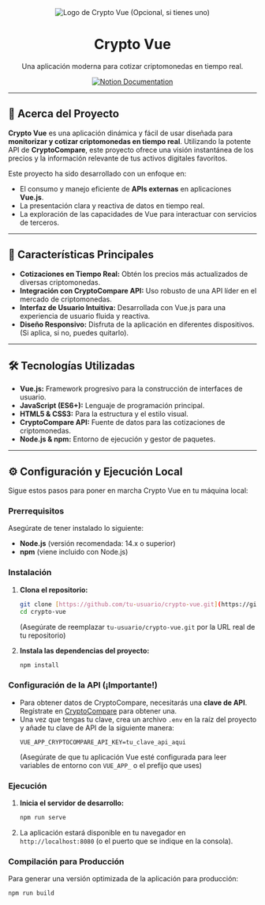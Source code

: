 <div align="center">
  <img src="https://via.placeholder.com/150" alt="Logo de Crypto Vue (Opcional, si tienes uno)">
  <h1>Crypto Vue</h1>
  <p>Una aplicación moderna para cotizar criptomonedas en tiempo real.</p>

  <p>
    <a href="https://www.notion.so/Criptomonedas-2145592c6f7e8009a454f1be79910392?source=copy_link" target="_blank">
      <img src="https://img.shields.io/badge/Documentación_en_Notion-%23000000.svg?style=for-the-badge&logo=notion&logoColor=white" alt="Notion Documentation">
    </a>
    </p>
</div>

---

## 🌟 Acerca del Proyecto

**Crypto Vue** es una aplicación dinámica y fácil de usar diseñada para **monitorizar y cotizar criptomonedas en tiempo real**. Utilizando la potente API de **CryptoCompare**, este proyecto ofrece una visión instantánea de los precios y la información relevante de tus activos digitales favoritos.

Este proyecto ha sido desarrollado con un enfoque en:
* El consumo y manejo eficiente de **APIs externas** en aplicaciones **Vue.js**.
* La presentación clara y reactiva de datos en tiempo real.
* La exploración de las capacidades de Vue para interactuar con servicios de terceros.

---

## 🚀 Características Principales

* **Cotizaciones en Tiempo Real:** Obtén los precios más actualizados de diversas criptomonedas.
* **Integración con CryptoCompare API:** Uso robusto de una API líder en el mercado de criptomonedas.
* **Interfaz de Usuario Intuitiva:** Desarrollada con Vue.js para una experiencia de usuario fluida y reactiva.
* **Diseño Responsivo:** Disfruta de la aplicación en diferentes dispositivos. (Si aplica, si no, puedes quitarlo).

---

## 🛠️ Tecnologías Utilizadas

* **Vue.js:** Framework progresivo para la construcción de interfaces de usuario.
* **JavaScript (ES6+):** Lenguaje de programación principal.
* **HTML5 & CSS3:** Para la estructura y el estilo visual.
* **CryptoCompare API:** Fuente de datos para las cotizaciones de criptomonedas.
* **Node.js & npm:** Entorno de ejecución y gestor de paquetes.

---

## ⚙️ Configuración y Ejecución Local

Sigue estos pasos para poner en marcha Crypto Vue en tu máquina local:

### Prerrequisitos

Asegúrate de tener instalado lo siguiente:

* **Node.js** (versión recomendada: 14.x o superior)
* **npm** (viene incluido con Node.js)

### Instalación

1.  **Clona el repositorio:**
    ```bash
    git clone [https://github.com/tu-usuario/crypto-vue.git](https://github.com/tu-usuario/crypto-vue.git)
    cd crypto-vue
    ```
    (Asegúrate de reemplazar `tu-usuario/crypto-vue.git` por la URL real de tu repositorio)

2.  **Instala las dependencias del proyecto:**
    ```bash
    npm install
    ```

### Configuración de la API (¡Importante!)

* Para obtener datos de CryptoCompare, necesitarás una **clave de API**. Regístrate en [CryptoCompare](https://min-api.cryptocompare.com/) para obtener una.
* Una vez que tengas tu clave, crea un archivo `.env` en la raíz del proyecto y añade tu clave de API de la siguiente manera:
    ```
    VUE_APP_CRYPTOCOMPARE_API_KEY=tu_clave_api_aqui
    ```
    (Asegúrate de que tu aplicación Vue esté configurada para leer variables de entorno con `VUE_APP_` o el prefijo que uses)

### Ejecución

1.  **Inicia el servidor de desarrollo:**
    ```bash
    npm run serve
    ```
2.  La aplicación estará disponible en tu navegador en `http://localhost:8080` (o el puerto que se indique en la consola).

### Compilación para Producción

Para generar una versión optimizada de la aplicación para producción:

```bash
npm run build
